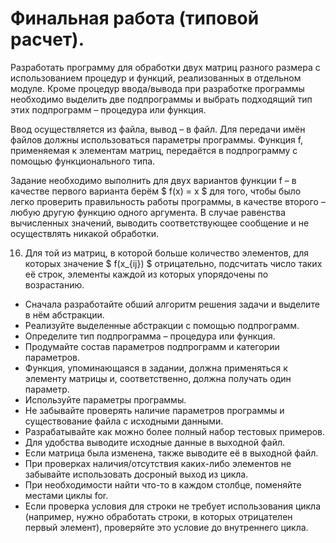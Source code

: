 # Финальная работа (типовой расчет).

Разработать программу для обработки двух матриц разного размера с использованием процедур и функций, 
реализованных в отдельном модуле. Кроме процедур ввода/вывода при разработке программы необходимо выделить 
две подпрограммы и выбрать подходящий тип этих подпрограмм – процедура или функция.

Ввод осуществляется из файла, вывод – в файл. Для передачи имён файлов должны использоваться параметры программы.
Функция f, применяемая к элементам матриц, передаётся в подпрограмму с помощью функционального типа.

Задание необходимо выполнить для двух вариантов функции f – в качестве первого варианта берём $ f(x) = x $ для того, 
чтобы было легко проверить правильность работы программы, в качестве второго – любую другую функцию одного аргумента. 
В случае равенства вычисленных значений, выводить соответствующее сообщение и не осуществлять никакой обработки.

16. Для той из матриц, в которой больше количество элементов, для которых значение $ f(x_{ij}) $ отрицательно, 
подсчитать число таких её строк, элементы каждой из которых упорядочены по возрастанию.
 
* Сначала разработайте обший алгоритм решения задачи и выделите в нём абстракции.
* Реализуйте выделенные абстракции с помощью подпрограмм.
* Определите тип подпрограмма – процедура или функция.
* Продумайте состав параметров подпрограмм и категории параметров.
* Функция, упоминающаяся в задании, должна применяться к элементу матрицы и, соответственно, должна получать один параметр.
* Используйте параметры программы.
* Не забывайте проверять наличие параметров программы и существование файла с исходными данными.
* Разрабатывайте как можно более полный набор тестовых примеров.
* Для удобства выводите исходные данные в выходной файл.
* Если матрица была изменена, также выводите её в выходной файл.
* При проверках наличия/отсутствия каких-либо элементов не забывайте использовать досроный выход из цикла.
* При необходимости найти что-то в каждом столбце, поменяйте местами циклы for.
* Если проверка условия для строки не требует использования цикла (например, нужно обработать строки, в которых отрицателен первый элемент), проверяйте это условие до внутреннего цикла.
